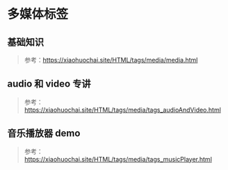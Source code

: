 # 多媒体标签

## 基础知识

> 参考：https://xiaohuochai.site/HTML/tags/media/media.html

## audio 和 video 专讲

> 参考：https://xiaohuochai.site/HTML/tags/media/tags_audioAndVideo.html

## 音乐播放器 demo

> 参考：https://xiaohuochai.site/HTML/tags/media/tags_musicPlayer.html
